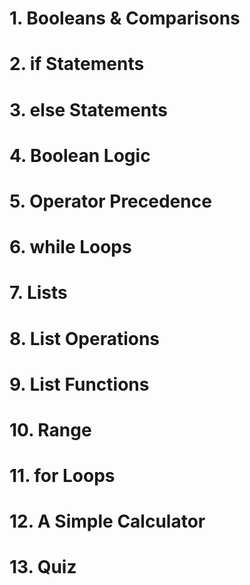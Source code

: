 # 1. Booleans & Comparisons

# 2. if Statements

# 3. else Statements

# 4. Boolean Logic

# 5. Operator Precedence

# 6. while Loops

# 7. Lists

# 8. List Operations

# 9. List Functions

# 10. Range

# 11. for Loops

# 12. A Simple Calculator

# 13. Quiz